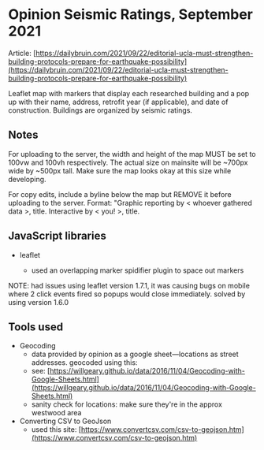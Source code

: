 # Opinion Seismic Ratings, September 2021

Article: [https://dailybruin.com/2021/09/22/editorial-ucla-must-strengthen-building-protocols-prepare-for-earthquake-possibility](https://dailybruin.com/2021/09/22/editorial-ucla-must-strengthen-building-protocols-prepare-for-earthquake-possibility)

Leaflet map with markers that display each researched building and a pop up with their name, address, retrofit year (if applicable), and date of construction. Buildings are organized by seismic ratings.

## Notes

For uploading to the server, the width and height of the map MUST be set to 100vw and 100vh respectively. The actual size on mainsite will be ~700px wide by ~500px tall. Make sure the map looks okay at this size while developing.

For copy edits, include a byline below the map but REMOVE it before uploading to the server. Format: "Graphic reporting by < whoever gathered data >, title. Interactive by < you! >, title.

## JavaScript libraries

* leaflet

  * used an overlapping marker spidifier plugin to space out markers

NOTE: had issues using leaflet version 1.7.1, it was causing bugs on mobile where 2 click events fired so popups would close immediately. solved by using version 1.6.0

## Tools used

* Geocoding
  * data provided by opinion as a google sheet—locations as street addresses. geocoded using this:
  * see: [https://willgeary.github.io/data/2016/11/04/Geocoding-with-Google-Sheets.html](https://willgeary.github.io/data/2016/11/04/Geocoding-with-Google-Sheets.html)
  * sanity check for locations: make sure they're in the approx westwood area
* Converting CSV to GeoJson
  * used this site: [https://www.convertcsv.com/csv-to-geojson.htm](https://www.convertcsv.com/csv-to-geojson.htm)
